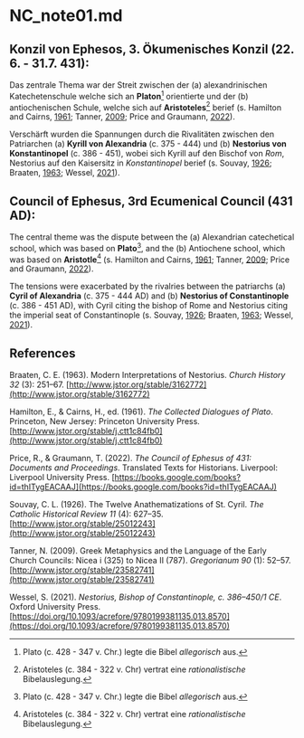 # NC_note01.md

## Konzil von Ephesos, 3. Ökumenisches Konzil (22. 6. - 31.7. 431):

Das zentrale Thema war der Streit zwischen der (a) alexandrinischen Katechetenschule welche sich an **Platon**[^1] orientierte und der (b) antiochenischen Schule, welche sich auf **Aristoteles**[^2] berief (s. Hamilton and Cairns, [1961](http://www.jstor.org/stable/j.ctt1c84fb0); Tanner, [2009](http://www.jstor.org/stable/23582741); Price and Graumann, [2022](https://books.google.com/books?id=thITygEACAAJ)).

Verschärft wurden die Spannungen durch die Rivalitäten zwischen den Patriarchen (a) **Kyrill von Alexandria** (c. 375 - 444) und (b) **Nestorius von Konstantinopel** (c. 386 - 451), wobei sich Kyrill auf den Bischof von *Rom*, Nestorius auf den Kaisersitz in *Konstantinopel* berief (s. Souvay, [1926](http://www.jstor.org/stable/25012243); Braaten, [1963](http://www.jstor.org/stable/3162772); Wessel, [2021](https://doi.org/10.1093/acrefore/9780199381135.013.8570)).

[^1]: Plato (c. 428 - 347 v. Chr.) legte die Bibel *allegorisch* aus.  
[^2]: Aristoteles (c. 384 - 322 v. Chr) vertrat eine *rationalistische* Bibelauslegung.

## Council of Ephesus, 3rd Ecumenical Council (431 AD):

The central theme was the dispute between the (a) Alexandrian catechetical school, which was based on **Plato**[^1], and the (b) Antiochene school, which was based on **Aristotle**[^2] (s. Hamilton and Cairns, [1961](http://www.jstor.org/stable/j.ctt1c84fb0); Tanner, [2009](http://www.jstor.org/stable/23582741); Price and Graumann, [2022](https://books.google.com/books?id=thITygEACAAJ)).

The tensions were exacerbated by the rivalries between the patriarchs (a) **Cyril of Alexandria** (c. 375 - 444 AD) and (b) **Nestorius of Constantinople** (c. 386 - 451 AD), with Cyril citing the bishop of Rome and Nestorius citing the imperial seat of Constantinople (s. Souvay, [1926](http://www.jstor.org/stable/25012243); Braaten, [1963](http://www.jstor.org/stable/3162772); Wessel, [2021](https://doi.org/10.1093/acrefore/9780199381135.013.8570)).

[^1]: Plato (c. 428 - 347 BC) interpreted the Bible *allegorically*.  
[^2]: Aristotle (c. 384 - 322 BC) represented a *rationalistic* interpretation of the Bible.


## References

Braaten, C. E. (1963). Modern Interpretations of Nestorius. *Church History 32* (3): 251–67. [http://www.jstor.org/stable/3162772](http://www.jstor.org/stable/3162772)

Hamilton, E., & Cairns, H., ed. (1961). *The Collected Dialogues of Plato*. Princeton, New Jersey: Princeton University Press. [http://www.jstor.org/stable/j.ctt1c84fb0](http://www.jstor.org/stable/j.ctt1c84fb0)

Price, R., & Graumann, T. (2022). *The Council of Ephesus of 431: Documents and Proceedings*. Translated Texts for Historians. Liverpool: Liverpool University Press. [https://books.google.com/books?id=thITygEACAAJ](https://books.google.com/books?id=thITygEACAAJ)

Souvay, C. L. (1926). The Twelve Anathematizations of St. Cyril. *The Catholic Historical Review 11* (4): 627–35. [http://www.jstor.org/stable/25012243](http://www.jstor.org/stable/25012243)

Tanner, N. (2009). Greek Metaphysics and the Language of the Early Church Councils: Nicea i (325) to Nicea II (787). *Gregorianum 90* (1): 52–57. [http://www.jstor.org/stable/23582741](http://www.jstor.org/stable/23582741)

Wessel, S. (2021). *Nestorius, Bishop of Constantinople, c. 386–450/1 CE*. Oxford University Press. [https://doi.org/10.1093/acrefore/9780199381135.013.8570](https://doi.org/10.1093/acrefore/9780199381135.013.8570)

 
